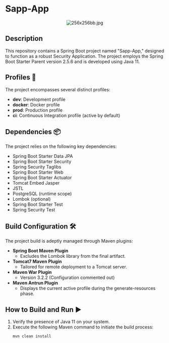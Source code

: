 # Sapp-App

<div align="center">
  <img src="256x256bb.jpg" alt="256x256bb.jpg">
</div>

## Description
This repository contains a Spring Boot project named "Sapp-App," designed to function as a robust Security Application. The project employs the Spring Boot Starter Parent version 2.5.6 and is developed using Java 11.

## Profiles 🚀
The project encompasses several distinct profiles:

- **dev**: Development profile
- **docker**: Docker profile
- **prod**: Production profile
- **ci**: Continuous Integration profile (active by default)

## Dependencies 📦
The project relies on the following key dependencies:

- Spring Boot Starter Data JPA
- Spring Boot Starter Security
- Spring Security Taglibs
- Spring Boot Starter Web
- Spring Boot Starter Actuator
- Tomcat Embed Jasper
- JSTL
- PostgreSQL (runtime scope)
- Lombok (optional)
- Spring Boot Starter Test
- Spring Security Test

## Build Configuration 🛠️
The project build is adeptly managed through Maven plugins:

- **Spring Boot Maven Plugin**
  - Excludes the Lombok library from the final artifact.
- **Tomcat7 Maven Plugin**
  - Tailored for remote deployment to a Tomcat server.
- **Maven War Plugin**
  - Version 3.2.2 (Configuration commented out)
- **Maven Antrun Plugin**
  - Displays the current active profile during the generate-resources phase.

## How to Build and Run ▶️
1. Verify the presence of Java 11 on your system.
2. Execute the following Maven command to initiate the build process:
   ```bash
   mvn clean install
